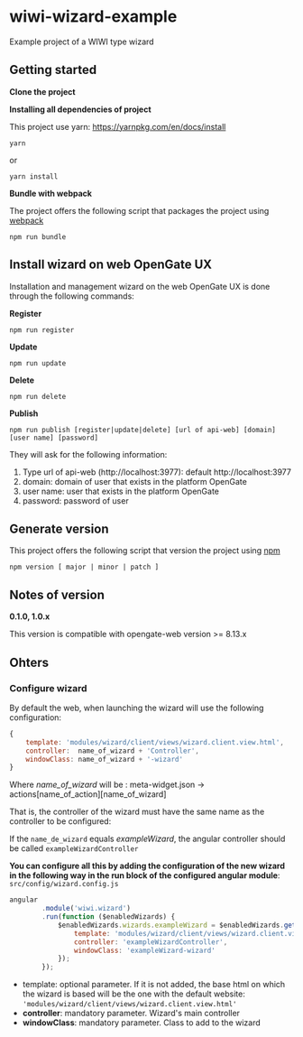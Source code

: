 # wiwi-wizard-example

Example project of a WIWI type wizard

## Getting started

**Clone the project**

**Installing all dependencies of project**

This project use yarn: https://yarnpkg.com/en/docs/install

```
yarn
```

or 

```
yarn install
```

**Bundle with webpack**

The project offers the following script that packages the project using [webpack](https://webpack.js.org/)


```
npm run bundle
```

## Install wizard on web OpenGate UX

Installation and management wizard on the web OpenGate UX is done through the following commands:

**Register**

```
npm run register
```

**Update**

```
npm run update
```

**Delete**

```
npm run delete
```

**Publish**

```
npm run publish [register|update|delete] [url of api-web] [domain] [user name] [password]
```

They will ask for the following information:

1. Type url of api-web (http://localhost:3977): default http://localhost:3977
2. domain: domain of user that exists in the platform OpenGate
3. user name: user that exists in the platform OpenGate
4. password: password of user

## Generate version

This project offers the following script that version the project using [npm](https://docs.npmjs.com/cli/version)

```
npm version [ major | minor | patch ]
```

## Notes of version

**0.1.0, 1.0.x**

This version is compatible with opengate-web version >= 8.13.x

## Ohters

### Configure wizard

By default the web, when launching the wizard will use the following configuration:

``` js
{
    template: 'modules/wizard/client/views/wizard.client.view.html',
    controller:  name_of_wizard + 'Controller',
    windowClass: name_of_wizard + '-wizard'
}
```

Where _name_of_wizard_ will be : meta-widget.json -> actions[name_of_action][name_of_wizard]

That is, the controller of the wizard must have the same name as the controller to be configured:

If the `name_de_wizard` equals _exampleWizard_, the angular controller should be called `exampleWizardController`

**You can configure all this by adding the configuration of the new wizard in the following way in the run block of the configured angular module**: `src/config/wizard.config.js`

``` js
angular
        .module('wiwi.wizard')
        .run(function ($enabledWizards) {
            $enabledWizards.wizards.exampleWizard = $enabledWizards.getCommonConfig({
                template: 'modules/wizard/client/views/wizard.client.view.html',
                controller: 'exampleWizardController',
                windowClass: 'exampleWizard-wizard'
            });
        });
```

- template: optional parameter. If it is not added, the base html on which the wizard is based will be the one with the default website: `'modules/wizard/client/views/wizard.client.view.html'`
- **controller**: mandatory parameter. Wizard's main controller
- **windowClass**: mandatory parameter. Class to add to the wizard
